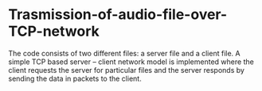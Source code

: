 # Trasmission-of-audio-file-over-TCP-network
The code consists of two different files: a server file and a client file. A simple TCP based server – client network model is implemented where the client requests the server for particular files and the server responds by sending the data in packets to the client. 
